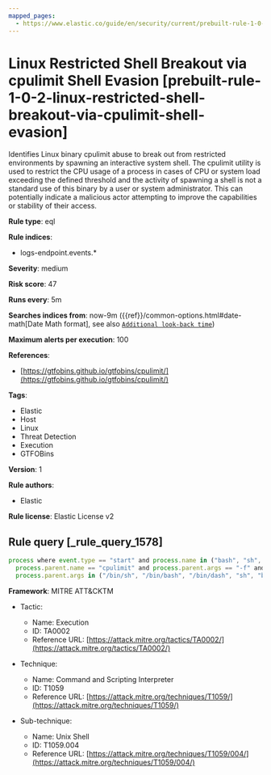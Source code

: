 ```yaml
---
mapped_pages:
  - https://www.elastic.co/guide/en/security/current/prebuilt-rule-1-0-2-linux-restricted-shell-breakout-via-cpulimit-shell-evasion.html
---
```


# Linux Restricted Shell Breakout via cpulimit Shell Evasion [prebuilt-rule-1-0-2-linux-restricted-shell-breakout-via-cpulimit-shell-evasion]

Identifies Linux binary cpulimit abuse to break out from restricted environments by spawning an interactive system shell. The cpulimit utility is used to restrict the CPU usage of a process in cases of CPU or system load exceeding the defined threshold and the activity of spawning a shell is not a standard use of this binary by a user or system administrator. This can potentially indicate a malicious actor attempting to improve the capabilities or stability of their access.

**Rule type**: eql

**Rule indices**:

* logs-endpoint.events.*

**Severity**: medium

**Risk score**: 47

**Runs every**: 5m

**Searches indices from**: now-9m ({{ref}}/common-options.html#date-math[Date Math format], see also [`Additional look-back time`](docs-content://solutions/security/detect-and-alert/create-detection-rule.md#rule-schedule))

**Maximum alerts per execution**: 100

**References**:

* [https://gtfobins.github.io/gtfobins/cpulimit/](https://gtfobins.github.io/gtfobins/cpulimit/)

**Tags**:

* Elastic
* Host
* Linux
* Threat Detection
* Execution
* GTFOBins

**Version**: 1

**Rule authors**:

* Elastic

**Rule license**: Elastic License v2

## Rule query [_rule_query_1578]

```js
process where event.type == "start" and process.name in ("bash", "sh", "dash") and
  process.parent.name == "cpulimit" and process.parent.args == "-f" and
  process.parent.args in ("/bin/sh", "/bin/bash", "/bin/dash", "sh", "bash", "dash")
```

**Framework**: MITRE ATT&CKTM

* Tactic:

    * Name: Execution
    * ID: TA0002
    * Reference URL: [https://attack.mitre.org/tactics/TA0002/](https://attack.mitre.org/tactics/TA0002/)

* Technique:

    * Name: Command and Scripting Interpreter
    * ID: T1059
    * Reference URL: [https://attack.mitre.org/techniques/T1059/](https://attack.mitre.org/techniques/T1059/)

* Sub-technique:

    * Name: Unix Shell
    * ID: T1059.004
    * Reference URL: [https://attack.mitre.org/techniques/T1059/004/](https://attack.mitre.org/techniques/T1059/004/)



